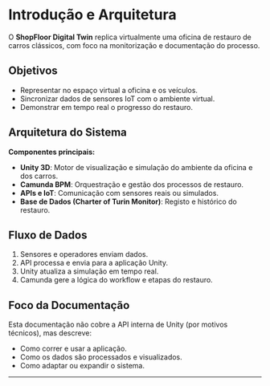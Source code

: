 # Introdução e Arquitetura

O **ShopFloor Digital Twin** replica virtualmente uma oficina de restauro de carros clássicos, com foco na monitorização e documentação do processo.

## Objetivos

- Representar no espaço virtual a oficina e os veículos.
- Sincronizar dados de sensores IoT com o ambiente virtual.
- Demonstrar em tempo real o progresso do restauro.

## Arquitetura do Sistema

**Componentes principais:**

- **Unity 3D**: Motor de visualização e simulação do ambiente da oficina e dos carros.
- **Camunda BPM**: Orquestração e gestão dos processos de restauro.
- **APIs e IoT**: Comunicação com sensores reais ou simulados.
- **Base de Dados (Charter of Turin Monitor)**: Registo e histórico do restauro.

## Fluxo de Dados

1. Sensores e operadores enviam dados.
2. API processa e envia para a aplicação Unity.
3. Unity atualiza a simulação em tempo real.
4. Camunda gere a lógica do workflow e etapas do restauro.

## Foco da Documentação

Esta documentação não cobre a API interna de Unity (por motivos técnicos), mas descreve:

- Como correr e usar a aplicação.
- Como os dados são processados e visualizados.
- Como adaptar ou expandir o sistema.

---
